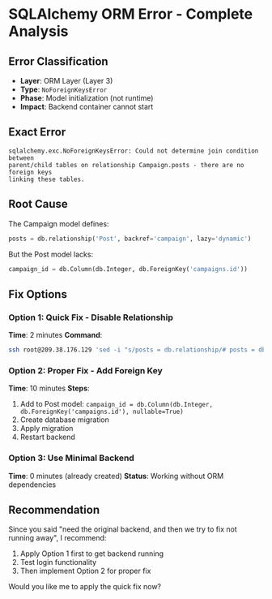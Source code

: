 # SQLAlchemy ORM Error - Complete Analysis

## Error Classification
- **Layer**: ORM Layer (Layer 3)
- **Type**: `NoForeignKeysError`
- **Phase**: Model initialization (not runtime)
- **Impact**: Backend container cannot start

## Exact Error
```
sqlalchemy.exc.NoForeignKeysError: Could not determine join condition between 
parent/child tables on relationship Campaign.posts - there are no foreign keys 
linking these tables.
```

## Root Cause
The Campaign model defines:
```python
posts = db.relationship('Post', backref='campaign', lazy='dynamic')
```

But the Post model lacks:
```python
campaign_id = db.Column(db.Integer, db.ForeignKey('campaigns.id'))
```

## Fix Options

### Option 1: Quick Fix - Disable Relationship
**Time**: 2 minutes
**Command**:
```bash
ssh root@209.38.176.129 'sed -i "s/posts = db.relationship/# posts = db.relationship/" /opt/kuwait-social-ai/backend/models/missing_models.py && cd /opt/kuwait-social-ai && docker-compose restart backend'
```

### Option 2: Proper Fix - Add Foreign Key
**Time**: 10 minutes
**Steps**:
1. Add to Post model: `campaign_id = db.Column(db.Integer, db.ForeignKey('campaigns.id'), nullable=True)`
2. Create database migration
3. Apply migration
4. Restart backend

### Option 3: Use Minimal Backend
**Time**: 0 minutes (already created)
**Status**: Working without ORM dependencies

## Recommendation
Since you said "need the original backend, and then we try to fix not running away", I recommend:

1. Apply Option 1 first to get backend running
2. Test login functionality
3. Then implement Option 2 for proper fix

Would you like me to apply the quick fix now?